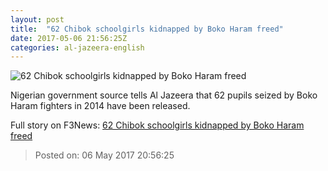 ```yaml
---
layout: post
title:  "62 Chibok schoolgirls kidnapped by Boko Haram freed"
date: 2017-05-06 21:56:25Z
categories: al-jazeera-english
---
```


![62 Chibok schoolgirls kidnapped by Boko Haram freed](http://www.aljazeera.com/mritems/Images/2017/5/6/93404c1764084c6a9c47def6d63a1ea3_18.jpg)

Nigerian government source tells Al Jazeera that 62 pupils seized by Boko Haram fighters in 2014 have been released.


Full story on F3News: [62 Chibok schoolgirls kidnapped by Boko Haram freed](http://www.f3nws.com/n/QsKTEB)

> Posted on: 06 May 2017 20:56:25

